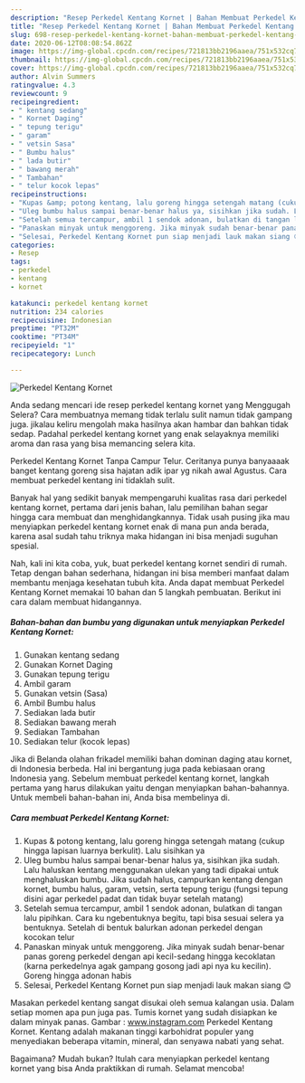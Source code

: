 ```yaml
---
description: "Resep Perkedel Kentang Kornet | Bahan Membuat Perkedel Kentang Kornet Yang Enak Banget"
title: "Resep Perkedel Kentang Kornet | Bahan Membuat Perkedel Kentang Kornet Yang Enak Banget"
slug: 698-resep-perkedel-kentang-kornet-bahan-membuat-perkedel-kentang-kornet-yang-enak-banget
date: 2020-06-12T08:08:54.862Z
image: https://img-global.cpcdn.com/recipes/721813bb2196aaea/751x532cq70/perkedel-kentang-kornet-foto-resep-utama.jpg
thumbnail: https://img-global.cpcdn.com/recipes/721813bb2196aaea/751x532cq70/perkedel-kentang-kornet-foto-resep-utama.jpg
cover: https://img-global.cpcdn.com/recipes/721813bb2196aaea/751x532cq70/perkedel-kentang-kornet-foto-resep-utama.jpg
author: Alvin Summers
ratingvalue: 4.3
reviewcount: 9
recipeingredient:
- " kentang sedang"
- " Kornet Daging"
- " tepung terigu"
- " garam"
- " vetsin Sasa"
- " Bumbu halus"
- " lada butir"
- " bawang merah"
- " Tambahan"
- " telur kocok lepas"
recipeinstructions:
- "Kupas &amp; potong kentang, lalu goreng hingga setengah matang (cukup hingga lapisan luarnya berkulit). Lalu sisihkan ya"
- "Uleg bumbu halus sampai benar-benar halus ya, sisihkan jika sudah. Lalu haluskan kentang menggunakan ulekan yang tadi dipakai untuk menghaluskan bumbu. Jika sudah halus, campurkan kentang dengan kornet, bumbu halus, garam, vetsin, serta tepung terigu (fungsi tepung disini agar perkedel padat dan tidak buyar setelah matang)"
- "Setelah semua tercampur, ambil 1 sendok adonan, bulatkan di tangan lalu pipihkan. Cara ku ngebentuknya begitu, tapi bisa sesuai selera ya bentuknya. Setelah di bentuk balurkan adonan perkedel dengan kocokan telur"
- "Panaskan minyak untuk menggoreng. Jika minyak sudah benar-benar panas goreng perkedel dengan api kecil-sedang hingga kecoklatan (karna perkedelnya agak gampang gosong jadi api nya ku kecilin). Goreng hingga adonan habis"
- "Selesai, Perkedel Kentang Kornet pun siap menjadi lauk makan siang 😊"
categories:
- Resep
tags:
- perkedel
- kentang
- kornet

katakunci: perkedel kentang kornet 
nutrition: 234 calories
recipecuisine: Indonesian
preptime: "PT32M"
cooktime: "PT34M"
recipeyield: "1"
recipecategory: Lunch

---
```



![Perkedel Kentang Kornet](https://img-global.cpcdn.com/recipes/721813bb2196aaea/751x532cq70/perkedel-kentang-kornet-foto-resep-utama.jpg)

Anda sedang mencari ide resep perkedel kentang kornet yang Menggugah Selera? Cara membuatnya memang tidak terlalu sulit namun tidak gampang juga. jikalau keliru mengolah maka hasilnya akan hambar dan bahkan tidak sedap. Padahal perkedel kentang kornet yang enak selayaknya memiliki aroma dan rasa yang bisa memancing selera kita.

Perkedel Kentang Kornet Tanpa Campur Telur. Ceritanya punya banyaaaak banget kentang goreng sisa hajatan adik ipar yg nikah awal Agustus. Cara membuat perkedel kentang ini tidaklah sulit.

Banyak hal yang sedikit banyak mempengaruhi kualitas rasa dari perkedel kentang kornet, pertama dari jenis bahan, lalu pemilihan bahan segar hingga cara membuat dan menghidangkannya. Tidak usah pusing jika mau menyiapkan perkedel kentang kornet enak di mana pun anda berada, karena asal sudah tahu triknya maka hidangan ini bisa menjadi suguhan spesial.


Nah, kali ini kita coba, yuk, buat perkedel kentang kornet sendiri di rumah. Tetap dengan bahan sederhana, hidangan ini bisa memberi manfaat dalam membantu menjaga kesehatan tubuh kita. Anda dapat membuat Perkedel Kentang Kornet memakai 10 bahan dan 5 langkah pembuatan. Berikut ini cara dalam membuat hidangannya.

<!--inarticleads1-->

##### Bahan-bahan dan bumbu yang digunakan untuk menyiapkan Perkedel Kentang Kornet:

1. Gunakan  kentang sedang
1. Gunakan  Kornet Daging
1. Gunakan  tepung terigu
1. Ambil  garam
1. Gunakan  vetsin (Sasa)
1. Ambil  Bumbu halus
1. Sediakan  lada butir
1. Sediakan  bawang merah
1. Sediakan  Tambahan
1. Sediakan  telur (kocok lepas)


Jika di Belanda olahan frikadel memiliki bahan dominan daging atau kornet, di Indonesia berbeda. Hal ini bergantung juga pada kebiasaan orang Indonesia yang. Sebelum membuat perkedel kentang kornet, langkah pertama yang harus dilakukan yaitu dengan menyiapkan bahan-bahannya. Untuk membeli bahan-bahan ini, Anda bisa membelinya di. 

<!--inarticleads2-->

##### Cara membuat Perkedel Kentang Kornet:

1. Kupas &amp; potong kentang, lalu goreng hingga setengah matang (cukup hingga lapisan luarnya berkulit). Lalu sisihkan ya
1. Uleg bumbu halus sampai benar-benar halus ya, sisihkan jika sudah. Lalu haluskan kentang menggunakan ulekan yang tadi dipakai untuk menghaluskan bumbu. Jika sudah halus, campurkan kentang dengan kornet, bumbu halus, garam, vetsin, serta tepung terigu (fungsi tepung disini agar perkedel padat dan tidak buyar setelah matang)
1. Setelah semua tercampur, ambil 1 sendok adonan, bulatkan di tangan lalu pipihkan. Cara ku ngebentuknya begitu, tapi bisa sesuai selera ya bentuknya. Setelah di bentuk balurkan adonan perkedel dengan kocokan telur
1. Panaskan minyak untuk menggoreng. Jika minyak sudah benar-benar panas goreng perkedel dengan api kecil-sedang hingga kecoklatan (karna perkedelnya agak gampang gosong jadi api nya ku kecilin). Goreng hingga adonan habis
1. Selesai, Perkedel Kentang Kornet pun siap menjadi lauk makan siang 😊


Masakan perkedel kentang sangat disukai oleh semua kalangan usia. Dalam setiap momen apa pun juga pas. Tumis kornet yang sudah disiapkan ke dalam minyak panas. Gambar : www.instagram.com Perkedel Kentang Kornet. Kentang adalah makanan tinggi karbohidrat populer yang menyediakan beberapa vitamin, mineral, dan senyawa nabati yang sehat. 

Bagaimana? Mudah bukan? Itulah cara menyiapkan perkedel kentang kornet yang bisa Anda praktikkan di rumah. Selamat mencoba!
